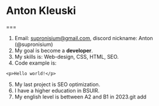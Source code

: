 # Anton Kleuski
===
1. Email: supronisium@gmail.com, discord nickname: Anton (@supronisium)
2. My goal is become a **developer**.
3. My skills is: Web-design, CSS, HTML, SEO. 
4. Code example is:
```
<p>Hello world!</p>
```
5. My last project is SEO optimization.
6. I have a higher education in BSUIR.
7. My english level is bettween A2 and B1 in 2023.git add